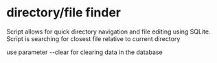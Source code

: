 # directory/file finder
Script allows for quick directory navigation and file editing using SQLite.
Script is searching for closest file relative to current directory

use parameter --clear for clearing data in the database
